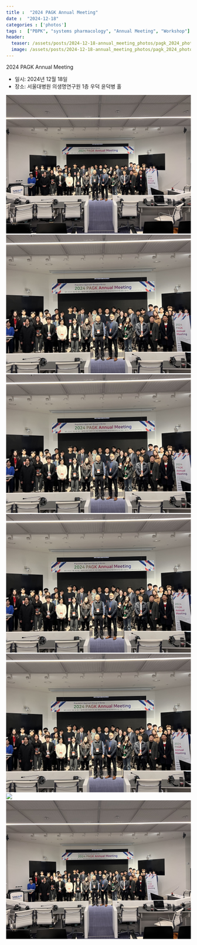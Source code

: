 ```yaml
---
title :  "2024 PAGK Annual Meeting"
date :  "2024-12-18"
categories : ['photos']
tags :  ["PBPK", "systems pharmacology", "Annual Meeting", "Workshop"]
header:
  teaser: /assets/posts/2024-12-18-annual_meeting_photos/pagk_2024_photo_2.jpg
  image: /assets/posts/2024-12-18-annual_meeting_photos/pagk_2024_photo_2.jpg
---
```



2024 PAGK Annual Meeting 

- 일시: 2024년 12월 18일
- 장소: 서울대병원 의생명연구원 1층 우덕 윤덕병 홀

<!--[Google Photos](https://photos.app.goo.gl/HzsJoiFrZ12c5Kxe8){: .btn .btn--primary}-->

![](/assets/posts/2024-12-18-annual_meeting_photos/pagk_2024_photo_1.jpg)
![](/assets/posts/2024-12-18-annual_meeting_photos/pagk_2024_photo_2.jpg)
![](/assets/posts/2024-12-18-annual_meeting_photos/pagk_2024_photo_3.jpg)
![](/assets/posts/2024-12-18-annual_meeting_photos/pagk_2024_photo_4.jpg)
![](/assets/posts/2024-12-18-annual_meeting_photos/pagk_2024_photo_5.jpg)
![](/assets/posts/2024-12-18-annual_meeting_photos/pagk_2024_photo_6.jpg)
![](/assets/posts/2024-12-18-annual_meeting_photos/pagk_2024_photo_7.jpg)



